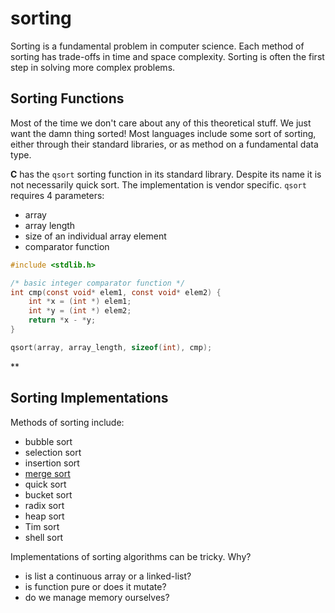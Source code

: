 sorting
=======

Sorting is a fundamental problem in computer science.
Each method of sorting has trade-offs in time and space complexity.
Sorting is often the first step in solving more complex problems.

## Sorting Functions

Most of the time we don't care about any of this theoretical stuff.
We just want the damn thing sorted!
Most languages include some sort of sorting,
either through their standard libraries,
or as method on a fundamental data type.

**C** has the `qsort` sorting function in its standard library.
Despite its name it is not necessarily quick sort.
The implementation is vendor specific.
`qsort` requires 4 parameters:
- array
- array length
- size of an individual array element
- comparator function

```c
#include <stdlib.h>

/* basic integer comparator function */
int cmp(const void* elem1, const void* elem2) {
    int *x = (int *) elem1;
    int *y = (int *) elem2;
    return *x - *y;
}

qsort(array, array_length, sizeof(int), cmp);
```
**

## Sorting Implementations

Methods of sorting include:
- bubble sort
- selection sort
- insertion sort
- [merge sort](merge-sort.md)
- quick sort
- bucket sort
- radix sort
- heap sort
- Tim sort
- shell sort

Implementations of sorting algorithms can be tricky. Why?
- is list a continuous array or a linked-list?
- is function pure or does it mutate?
- do we manage memory ourselves?